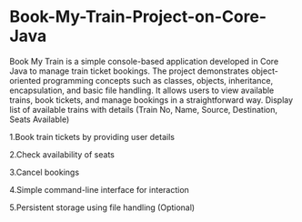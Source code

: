 # Book-My-Train-Project-on-Core-Java
Book My Train is a simple console-based application developed in Core Java to manage train ticket bookings. The project demonstrates object-oriented programming concepts such as classes, objects, inheritance, encapsulation, and basic file handling. It allows users to view available trains, book tickets, and manage bookings in a straightforward way.
 Display list of available trains with details (Train No, Name, Source, Destination, Seats Available)

1.Book train tickets by providing user details

2.Check availability of seats

3.Cancel bookings

4.Simple command-line interface for interaction

5.Persistent storage using file handling (Optional)

